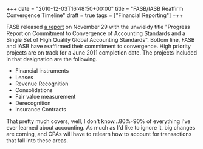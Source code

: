 +++
date = "2010-12-03T16:48:50+00:00"
title = "FASB/IASB Reaffirm Convergence Timeline"
draft = true
tags = ["Financial Reporting"]
+++

FASB released [a report](http://www.fasb.org/cs/ContentServer?site=FASB&c=Document_C&pagename=FASB/Document_C/DocumentPage&cid=1176157955243) on November 29 with the unwieldy title "Progress Report on Commitment to Convergence of Accounting Standards and a Single Set of High Quality Global Accounting Standards". Bottom line, FASB and IASB have reaffirmed their commitment to convergence. High priority projects are on track for a June 2011 completion date. The projects included in that designation are the following. 

- Financial instruments 
- Leases 
- Revenue Recognition 
- Consolidations 
- Fair value measurement 
- Derecognition 
- Insurance Contracts 

That pretty much covers, well, I don't know...80%-90% of everything I've ever learned about accounting. As much as I'd like to ignore it, big changes are coming, and CPAs will have to relearn how to account for transactions that fall into these areas.
